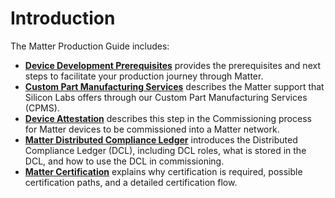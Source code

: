 # Introduction

The Matter Production Guide includes:

- [**Device Development Prerequisites**](/matter/<docspace-docleaf-version>/matter-device-dev-prereqs) provides the prerequisites and next steps to facilitate your production journey through Matter.
- [**Custom Part Manufacturing Services**](/matter/<docspace-docleaf-version>/matter-using-cpms) describes the Matter support that Silicon Labs offers through our Custom Part Manufacturing Services (CPMS).
- [**Device Attestation**](/matter/<docspace-docleaf-version>/matter-device-attestation) describes this step in the Commissioning process for Matter devices to be commissioned into a Matter network.
- [**Matter Distributed Compliance Ledger**](/matter/<docspace-docleaf-version>/matter-dcl) introduces the Distributed Compliance Ledger (DCL), including DCL roles, what is stored in the DCL, and how to use the DCL in commissioning.
- [**Matter Certification**](/matter/<docspace-docleaf-version>/matter-certification) explains why certification is required, possible certification paths, and a detailed certification flow.
